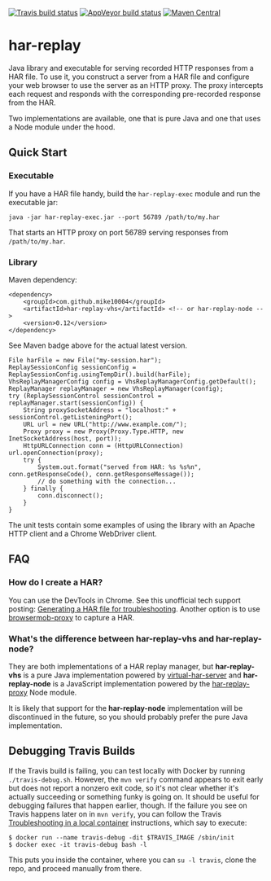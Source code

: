 [![Travis build status](https://travis-ci.org/mike10004/har-replay.svg?branch=master)](https://travis-ci.org/mike10004/har-replay)
[![AppVeyor build status](https://ci.appveyor.com/api/projects/status/tfhj96elsi8ytf82?svg=true)](https://ci.appveyor.com/project/mike10004/har-replay)
[![Maven Central](https://img.shields.io/maven-central/v/com.github.mike10004/har-replay.svg)](https://repo1.maven.org/maven2/com/github/mike10004/har-replay/)

har-replay
==========

Java library and executable for serving recorded HTTP responses from a HAR 
file. To use it, you construct a server from a HAR file and configure your 
web browser to use the server as an HTTP proxy. The proxy intercepts each 
request and responds with the corresponding pre-recorded response from the 
HAR.

Two implementations are available, one that is pure Java and one that uses
a Node module under the hood.

Quick Start
-----------

### Executable

If you have a HAR file handy, build the `har-replay-exec` module and run the
executable jar: 

    java -jar har-replay-exec.jar --port 56789 /path/to/my.har

That starts an HTTP proxy on port 56789 serving responses from `/path/to/my.har`.

### Library

Maven dependency:

    <dependency>
        <groupId>com.github.mike10004</groupId>
        <artifactId>har-replay-vhs</artifactId> <!-- or har-replay-node -->
        <version>0.12</version>
    </dependency>

See Maven badge above for the actual latest version.

    File harFile = new File("my-session.har");
    ReplaySessionConfig sessionConfig = ReplaySessionConfig.usingTempDir().build(harFile);
    VhsReplayManagerConfig config = VhsReplayManagerConfig.getDefault();
    ReplayManager replayManager = new VhsReplayManager(config);
    try (ReplaySessionControl sessionControl = replayManager.start(sessionConfig)) {
        String proxySocketAddress = "localhost:" + sessionControl.getListeningPort();
        URL url = new URL("http://www.example.com/");
        Proxy proxy = new Proxy(Proxy.Type.HTTP, new InetSocketAddress(host, port));
        HttpURLConnection conn = (HttpURLConnection) url.openConnection(proxy);
        try {
            System.out.format("served from HAR: %s %s%n", conn.getResponseCode(), conn.getResponseMessage());
            // do something with the connection...
        } finally {
            conn.disconnect();
        }
    }

The unit tests contain some examples of using the library with an Apache HTTP 
client and a Chrome WebDriver client. 

FAQ
---

### How do I create a HAR?

You can use the DevTools in Chrome. See this unofficial tech support posting:
[Generating a HAR file for troubleshooting][har-howto]. Another option is to
use [browsermob-proxy](https://github.com/lightbody/browsermob-proxy) to 
capture a HAR.

### What's the difference between har-replay-vhs and har-replay-node?

They are both implementations of a HAR replay manager, but **har-replay-vhs**
is a pure Java implementation powered by [virtual-har-server] and 
**har-replay-node** is a JavaScript implementation powered by the 
[har-replay-proxy] Node module.

It is likely that support for the **har-replay-node** implementation will be 
discontinued in the future, so you should probably prefer the pure Java 
implementation.   

Debugging Travis Builds
-----------------------

If the Travis build is failing, you can test locally with Docker by running 
`./travis-debug.sh`. However, the `mvn verify` command appears to exit early 
but does not report a nonzero exit code, so it's not clear whether it's 
actually succeeding or something funky is going on. It should be useful for 
debugging failures that happen earlier, though. If the failure you see on 
Travis happens later on in `mvn verify`, you can follow the Travis
[Troubleshooting in a local container][troubleshooting] instructions, which 
say to execute:

    $ docker run --name travis-debug -dit $TRAVIS_IMAGE /sbin/init
    $ docker exec -it travis-debug bash -l 

This puts you inside the container, where you can `su -l travis`, clone the 
repo, and proceed manually from there.

[har-replay-proxy]: https://github.com/mike10004/har-replay-proxy
[switcheroo]: https://chrome.google.com/webstore/detail/switcheroo-redirector/cnmciclhnghalnpfhhleggldniplelbg
[har-howto]: https://support.zendesk.com/hc/en-us/articles/204410413-Generating-a-HAR-file-for-troubleshooting
[troubleshooting]: https://docs.travis-ci.com/user/common-build-problems/
[virtual-har-server]: https://github.com/mike10004/virtual-har-server